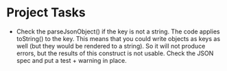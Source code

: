 # Project Tasks

* Check the parseJsonObject() if the key is not a string. The code applies toString() to the key. This means that you could write objects as keys as well (but they would be rendered to a string). So it will not produce errors, but the results of this construct is not usable. Check the JSON spec and put a test + warning in place.
